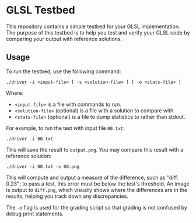 # GLSL Testbed

This repository contains a simple testbed for your GLSL implementation. The purpose of this testbed is to help you test and verify your GLSL code by comparing your output with reference solutions.

## Usage

To run the testbed, use the following command:

```
./driver -i <input-file> [ -s <solution-file> ] [ -o <stats-file> ]
```

Where:

- `<input-file>` is a file with commands to run.
- `<solution-file>` (optional) is a file with a solution to compare with.
- `<stats-file>` (optional) is a file to dump statistics to rather than stdout.

For example, to run the test with input file `00.txt`:

```
./driver -i 00.txt
```

This will save the result to `output.png`. You may compare this result with a reference solution:

```
./driver -i 00.txt -s 00.png
```

This will compute and output a measure of the difference, such as "diff: 0.23"; to pass a test, this error must be below the test's threshold. An image is output to `diff.png`, which visually shows where the differences are in the results, helping you track down any discrepancies.

The `-o` flag is used for the grading script so that grading is not confused by debug print statements.
